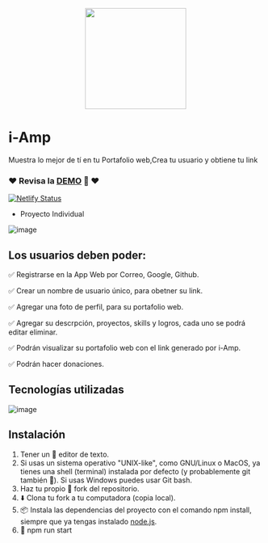 <p align="center">
  <a href="#" target="_blank">
    <img width="200em"  src="https://user-images.githubusercontent.com/47750079/155910645-f42d8fe3-38c2-4081-91e2-7f89828794d3.png">
  </a>
</p>

# i-Amp 
 Muestra lo mejor de tí en tu Portafolio web,Crea tu usuario y obtiene tu link  

### ❤️ Revisa la [DEMO](https://iamp.netlify.app/) 👀 ❤️
[![Netlify Status](https://api.netlify.com/api/v1/badges/9484b2c5-9c42-4a4b-9e33-55d7dc079dfc/deploy-status)](https://app.netlify.com/sites/iamp/deploys)

* Proyecto Individual

![image](https://user-images.githubusercontent.com/47750079/155909772-7e20fe2f-f074-4ccc-8536-4876b6f7af10.png)


## Los usuarios deben poder:
✅ Registrarse en la App Web por Correo, Google, Github.

✅ Crear un nombre de usuario único, para obetner su link.

✅ Agregar una foto de perfil, para su portafolio web.

✅ Agregar su descrpción, proyectos, skills y logros, cada uno se podrá editar eliminar.

✅ Podrán visualizar su portafolio web con el link generado por i-Amp.

✅ Podrán hacer donaciones.


## Tecnologías utilizadas

![image](https://user-images.githubusercontent.com/47750079/155910487-6e9f82fd-2194-4ebd-a1a1-52f3ac7c3304.png)

##  Instalación
1) Tener un 📝 editor de texto.
2) Si usas un sistema operativo "UNIX-like", como GNU/Linux o MacOS, ya tienes una shell (terminal) instalada por defecto (y probablemente git también 🐧). Si usas Windows puedes usar Git bash.
3) Haz tu propio 🍴 fork del repositorio.
4) ⬇️ Clona tu fork a tu computadora (copia local).
5) 📦 Instala las dependencias del proyecto con el comando npm install, siempre que ya tengas instalado [node.js](https://nodejs.org/es/).
6) 🚀 npm run start

